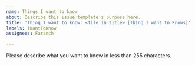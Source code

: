 ```yaml
---
name: Things I want to know
about: Describe this issue template's purpose here.
title: 'Thing I want to know: <file in title> [Thing I want to Knows]'
labels: iWantToKnow
assignees: Faranch

---
```


Please describe what you want to know in less than 255 characters.
